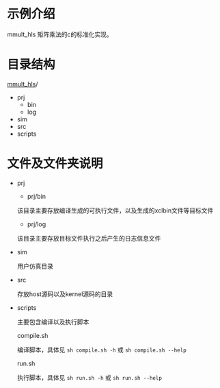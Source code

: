 # 示例介绍

mmult_hls 矩阵乘法的c的标准化实现。

# 目录结构
[mmult_hls](#mmult_hls_dir)/

- prj
  - bin
  - log
- sim
- src
- scripts

# 文件及文件夹说明
- prj

  - prj/bin

  该目录主要存放编译生成的可执行文件，以及生成的xclbin文件等目标文件

  - prj/log

  该目录主要存放目标文件执行之后产生的日志信息文件
- sim

  用户仿真目录

- src

  存放host源码以及kernel源码的目录


- scripts

  主要包含编译以及执行脚本

  compile.sh

  编译脚本，具体见 `sh compile.sh -h` 或 `sh compile.sh --help`

  run.sh

  执行脚本，具体见 `sh run.sh -h` 或 `sh run.sh --help`

